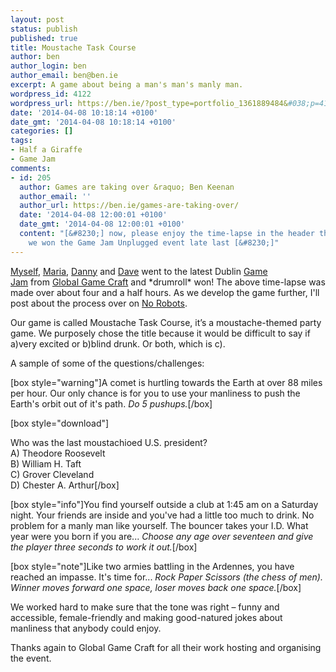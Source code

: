 ```yaml
---
layout: post
status: publish
published: true
title: Moustache Task Course
author: ben
author_login: ben
author_email: ben@ben.ie
excerpt: A game about being a man's man's manly man.
wordpress_id: 4122
wordpress_url: https://ben.ie/?post_type=portfolio_1361889484&#038;p=4122
date: '2014-04-08 10:18:14 +0100'
date_gmt: '2014-04-08 10:18:14 +0100'
categories: []
tags:
- Half a Giraffe
- Game Jam
comments:
- id: 205
  author: Games are taking over &raquo; Ben Keenan
  author_email: ''
  author_url: https://ben.ie/games-are-taking-over/
  date: '2014-04-08 12:00:01 +0100'
  date_gmt: '2014-04-08 12:00:01 +0100'
  content: "[&#8230;] now, please enjoy the time-lapse in the header that I made when
    we won the Game Jam Unplugged event late last [&#8230;]"
---
```

<p><a href="https://ben.ie/" target="_blank">Myself</a>, <a href="https://www.twisteddoodles.com/" target="_blank">Maria</a>, <a href="https://oxygen.ie/games.PAGE1522.html" target="_blank">Danny</a> and <a href="https://twitter.com/flyingsquirl" target="_blank">Dave</a> went to the latest Dublin <a href="https://dublingamecraft.com/events/past-events/gamecraft-unplugged/" target="_blank">Game Jam</a> from <a href="https://dublingamecraft.com/" target="_blank">Global Game Craft</a> and *drumroll* won! The above time-lapse was made over about four and a half hours. As we develop the game further, I'll post about the process over on <a href="https://www.thenorobotsblog.com" target="_blank">No Robots</a>.</p>
<p>Our game is called Moustache Task Course, it’s a moustache-themed party game. We purposely chose the title because it would be difficult to say if a)very excited or b)blind drunk. Or both, which is c).</p>
<p>A sample of some of the questions/challenges:</p>
<p>[box style="warning"]A comet is hurtling towards the Earth at over 88 miles per hour. Our only chance is for you to use your manliness to push the Earth's orbit out of it's path. <em>Do 5 pushups.</em>[/box]</p>
<p>[box style="download"]</p>
<p>Who was the last moustachioed U.S. president?<br />
A) Theodore Roosevelt<br />
B) William H. Taft<br />
C) Grover Cleveland<br />
D) Chester A. Arthur[/box]</p>
<p>[box style="info"]You find yourself outside a club at 1:45 am on a Saturday night. Your friends are inside and you've had a little too much to drink. No problem for a manly man like yourself. The bouncer takes your I.D. What year were you born if you are... <em>Choose any age over seventeen and give the player three seconds to work it out.</em>[/box]</p>
<p>[box style="note"]Like two armies battling in the Ardennes, you have reached an impasse. It's time for... <em>Rock Paper Scissors (the chess of men). Winner moves forward one space, loser moves back one space.</em>[/box]</p>
<p>We worked hard to make sure that the tone was right – funny and accessible, female-friendly and making good-natured jokes about manliness that anybody could enjoy.</p>
<p>Thanks again to Global Game Craft for all their work hosting and organising the event.</p>
